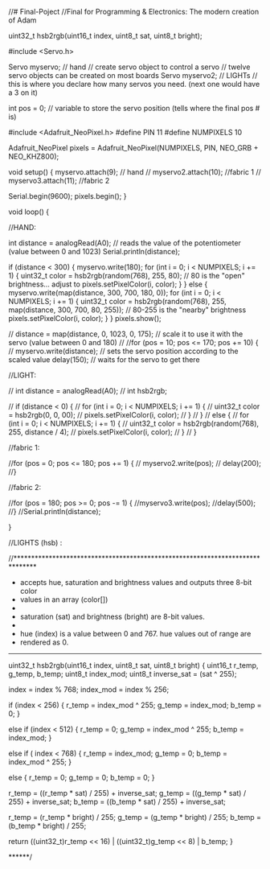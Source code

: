 //# Final-Poject
//Final for Programming &amp; Electronics: The modern creation of Adam


uint32_t hsb2rgb(uint16_t index, uint8_t sat, uint8_t bright);

#include <Servo.h>

Servo myservo;  // hand // create servo object to control a servo // twelve servo objects can be created on most boards
Servo myservo2; // LIGHTs // this is where you declare how many servos you need. (next one would have a 3 on it)

int pos = 0;    // variable to store the servo position (tells where the final pos # is)

#include <Adafruit_NeoPixel.h>
#define PIN 11
#define NUMPIXELS 10

Adafruit_NeoPixel pixels = Adafruit_NeoPixel(NUMPIXELS, PIN, NEO_GRB + NEO_KHZ800);

void setup() {
  myservo.attach(9);   // hand
  // myservo2.attach(10); //fabric 1
  // myservo3.attach(11); //fabric 2

  Serial.begin(9600);
  pixels.begin();
}

void loop() {

  //HAND:


  int distance = analogRead(A0); // reads the value of the potentiometer (value between 0 and 1023)
  Serial.println(distance);

  if (distance < 300) {
    myservo.write(180);
    for (int i = 0; i < NUMPIXELS; i += 1) {
      uint32_t color = hsb2rgb(random(768), 255, 80); // 80 is the "open" brightness... adjust to 
      pixels.setPixelColor(i, color);
    }
  } else {
    myservo.write(map(distance, 300, 700, 180, 0));
    for (int i = 0; i < NUMPIXELS; i += 1) {
      uint32_t color = hsb2rgb(random(768), 255, map(distance, 300, 700, 80, 255)); // 80-255 is the "nearby" brightness
      pixels.setPixelColor(i, color);
    }
  }
  pixels.show();


  //  distance = map(distance, 0, 1023, 0, 175); // scale it to use it with the servo (value between 0 and 180)
  //  //for (pos = 10; pos <= 170; pos += 10) {
  //  myservo.write(distance); // sets the servo position according to the scaled value
  delay(150);  // waits for the servo to get there



  //LIGHT:

  // int distance = analogRead(A0);
  // int hsb2rgb;

  //  if (distance < 0) {
  //    for (int i = 0; i < NUMPIXELS; i += 1) {
  //      uint32_t color = hsb2rgb(0, 0, 00);
  //      pixels.setPixelColor(i, color);
  //    }
  //  }
  //  else {
  //    for (int i = 0; i < NUMPIXELS; i += 1) {
  //      uint32_t color = hsb2rgb(random(768), 255, distance / 4);
  //      pixels.setPixelColor(i, color);
  //    }
  //  }


  //fabric 1:

  //for (pos = 0; pos <= 180; pos += 1) {
  // myservo2.write(pos);
  // delay(200);
  //}

  //fabric 2:

  //for (pos = 180; pos >= 0; pos -= 1) {
  //myservo3.write(pos);
  //delay(500);
  //}
  //Serial.println(distance);

}






//LIGHTS (hsb) :

//******************************************************************************
 * accepts hue, saturation and brightness values and outputs three 8-bit color
 * values in an array (color[])
 *
 * saturation (sat) and brightness (bright) are 8-bit values.
 *
 * hue (index) is a value between 0 and 767. hue values out of range are
 * rendered as 0.
******

uint32_t hsb2rgb(uint16_t index, uint8_t sat, uint8_t bright)
{
  uint16_t r_temp, g_temp, b_temp;
  uint8_t index_mod;
  uint8_t inverse_sat = (sat ^ 255);

  index = index % 768;
  index_mod = index % 256;

  if (index < 256)
  {
    r_temp = index_mod ^ 255;
    g_temp = index_mod;
    b_temp = 0;
  }

  else if (index < 512)
  {
    r_temp = 0;
    g_temp = index_mod ^ 255;
    b_temp = index_mod;
  }

  else if ( index < 768)
  {
    r_temp = index_mod;
    g_temp = 0;
    b_temp = index_mod ^ 255;
  }

  else
  {
    r_temp = 0;
    g_temp = 0;
    b_temp = 0;
  }

  r_temp = ((r_temp * sat) / 255) + inverse_sat;
  g_temp = ((g_temp * sat) / 255) + inverse_sat;
  b_temp = ((b_temp * sat) / 255) + inverse_sat;

  r_temp = (r_temp * bright) / 255;
  g_temp = (g_temp * bright) / 255;
  b_temp = (b_temp * bright) / 255;

  return ((uint32_t)r_temp << 16) | ((uint32_t)g_temp << 8) | b_temp;
}

******/

